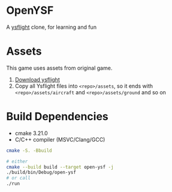 # OpenYSF
A [ysflight](https://ysflight.org/) clone, for learning and fun

# Assets
This game uses assets from original game.

1. [Download ysflight](https://ysflight.org/download/)
2. Copy all Ysflight files into `<repo>/assets`, so it ends with `<repo>/assets/aircraft` and `<repo>/assets/ground` and so on

# Build Dependencies
- cmake 3.21.0
- C/C++ compiler (MSVC/Clang/GCC)

```sh
cmake -S. -Bbuild

# either
cmake --build build --target open-ysf -j
./build/bin/Debug/open-ysf
# or call
./run
```
